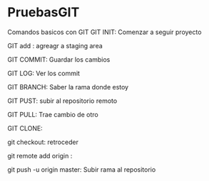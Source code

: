 # PruebasGIT
Comandos basicos con GIT
GIT INIT: Comenzar a seguir proyecto

GIT add <File>: agreagr a  staging area

GIT COMMIT: Guardar los cambios


GIT LOG: Ver los commit

GIT BRANCH: Saber la rama donde estoy

GIT PUST: subir al repositorio remoto

GIT PULL: Trae cambio de otro

GIT CLONE:

git checkout: retroceder

git remote add origin <url>:

git push -u origin master: Subir rama al repositorio


